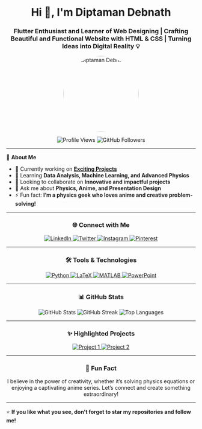 <h1 align="center">Hi 👋, I'm <strong>Diptaman Debnath</strong></h1>
<h3 align="center">Flutter Enthusiast and Learner of Web Designing | Crafting Beautiful and Functional Website with HTML & CSS | Turning Ideas into Digital Reality 💡 </h3>

<p align="center">
  <img src="https://your-photo-url-here" alt="Diptaman Debnath" width="200" style="border-radius: 50%;" />
</p>

<p align="center">
  <img src="https://komarev.com/ghpvc/?username=diptaman9999&label=Profile%20views&color=0e75b6&style=flat" alt="Profile Views" />
  <img src="https://img.shields.io/github/followers/diptaman9999?label=Followers&style=social" alt="GitHub Followers" />
</p>

---

🌟 **About Me**  
- 🔭 Currently working on **[Exciting Projects](https://github.com/diptaman9999)**
- 🌱 Learning **Data Analysis, Machine Learning, and Advanced Physics**
- 👯 Looking to collaborate on **Innovative and impactful projects**
- 💬 Ask me about **Physics, Anime, and Presentation Design**
- ⚡ Fun fact: **I’m a physics geek who loves anime and creative problem-solving!**

---

<h3 align="center">🌐 Connect with Me</h3>
<p align="center">
  <a href="https://linkedin.com/in/diptamandebnath" target="_blank">
    <img src="https://img.shields.io/badge/LinkedIn-0077B5?style=for-the-badge&logo=linkedin&logoColor=white" alt="LinkedIn" />
  </a>
  <a href="https://twitter.com/diptaman9999" target="_blank">
    <img src="https://img.shields.io/badge/Twitter-1DA1F2?style=for-the-badge&logo=twitter&logoColor=white" alt="Twitter" />
  </a>
  <a href="https://instagram.com/_diptaman_dh" target="_blank">
    <img src="https://img.shields.io/badge/Instagram-E4405F?style=for-the-badge&logo=instagram&logoColor=white" alt="Instagram" />
  </a>
  <a href="https://pinterest.com/diptaman54" target="_blank">
    <img src="https://img.shields.io/badge/Pinterest-BD081C?style=for-the-badge&logo=pinterest&logoColor=white" alt="Pinterest" />
  </a>
</p>

---

<h3 align="center">🛠️ Tools & Technologies</h3>
<p align="center">
  <a href="https://www.python.org" target="_blank">
    <img src="https://img.shields.io/badge/Python-3776AB?style=for-the-badge&logo=python&logoColor=white" alt="Python" />
  </a>
  <a href="https://www.latex-project.org/" target="_blank">
    <img src="https://img.shields.io/badge/LaTeX-008080?style=for-the-badge&logo=latex&logoColor=white" alt="LaTeX" />
  </a>
  <a href="https://www.mathworks.com/products/matlab.html" target="_blank">
    <img src="https://img.shields.io/badge/MATLAB-FF6F00?style=for-the-badge&logo=mathworks&logoColor=white" alt="MATLAB" />
  </a>
  <a href="https://www.microsoft.com/en-us/microsoft-365/powerpoint" target="_blank">
    <img src="https://img.shields.io/badge/PowerPoint-B7472A?style=for-the-badge&logo=microsoft-powerpoint&logoColor=white" alt="PowerPoint" />
  </a>
</p>

---

<h3 align="center">📊 GitHub Stats</h3>
<p align="center">
  <img src="https://github-readme-stats.vercel.app/api?username=diptaman9999&show_icons=true&theme=radical" alt="GitHub Stats" />
  <img src="https://github-readme-streak-stats.herokuapp.com/?user=diptaman9999&theme=radical" alt="GitHub Streak" />
  <img src="https://github-readme-stats.vercel.app/api/top-langs/?username=diptaman9999&layout=compact&theme=radical" alt="Top Languages" />
</p>

---

<h3 align="center">✨ Highlighted Projects</h3>
<p align="center">
  <a href="https://github.com/diptaman9999/project1">
    <img src="https://github-readme-stats.vercel.app/api/pin/?username=diptaman9999&repo=project1&theme=radical" alt="Project 1" />
  </a>
  <a href="https://github.com/diptaman9999/project2">
    <img src="https://github-readme-stats.vercel.app/api/pin/?username=diptaman9999&repo=project2&theme=radical" alt="Project 2" />
  </a>
</p>

---

<h3 align="center">🚀 Fun Fact</h3>
<p align="center">I believe in the power of creativity, whether it’s solving physics equations or enjoying a captivating anime series. Let’s connect and create something extraordinary!</p>

---

⭐️ **If you like what you see, don’t forget to star my repositories and follow me!**  
